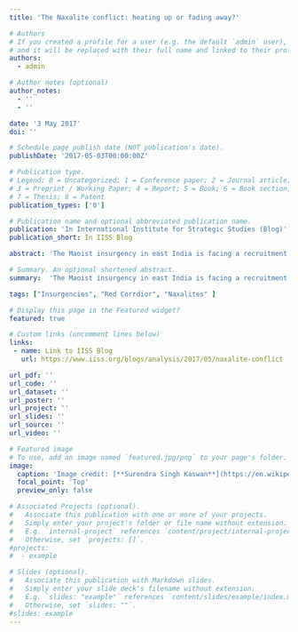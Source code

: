 ```yaml
---
title: 'The Naxalite conflict: heating up or fading away?'

# Authors
# If you created a profile for a user (e.g. the default `admin` user), write the username (folder name) here
# and it will be replaced with their full name and linked to their profile.
authors:
  - admin

# Author notes (optional)
author_notes:
  - ''
  - ''

date: '3 May 2017'
doi: ''

# Schedule page publish date (NOT publication's date).
publishDate: '2017-05-03T00:00:00Z'

# Publication type.
# Legend: 0 = Uncategorized; 1 = Conference paper; 2 = Journal article;
# 3 = Preprint / Working Paper; 4 = Report; 5 = Book; 6 = Book section;
# 7 = Thesis; 8 = Patent
publication_types: ['0']

# Publication name and optional abbreviated publication name.
publication: 'In International Institute for Strategic Studies (Blog)' 
publication_short: In IISS Blog

abstract: 'The Maoist insurgency in east India is facing a recruitment crisis and increasing numbers of fatalities and surrenders – but its decline is not inevitable.'

# Summary. An optional shortened abstract.
summary:  'The Maoist insurgency in east India is facing a recruitment crisis and increasing numbers of fatalities and surrenders – but its decline is not inevitable.'  

tags: ["Insurgencies", "Red Corrdior", "Naxalites" ]

# Display this page in the Featured widget?
featured: true

# Custom links (uncomment lines below)
links:
 - name: Link to IISS Blog
   url: https://www.iiss.org/blogs/analysis/2017/05/naxalite-conflict

url_pdf: ''
url_code: ''
url_dataset: ''
url_poster: ''
url_project: ''
url_slides: ''
url_source: ''
url_video: ''

# Featured image
# To use, add an image named `featured.jpg/png` to your page's folder.
image:
  caption: 'Image credit: [**Surendra Singh Kaswan**](https://en.wikipedia.org/wiki/Indian_Armed_Forces#/media/File:A_Senior_CoBRA_Force_Officer.jpg)'
  focal_point: 'Top'
  preview_only: false

# Associated Projects (optional).
#   Associate this publication with one or more of your projects.
#   Simply enter your project's folder or file name without extension.
#   E.g. `internal-project` references `content/project/internal-project/index.md`.
#   Otherwise, set `projects: []`.
#projects:
#  - example

# Slides (optional).
#   Associate this publication with Markdown slides.
#   Simply enter your slide deck's filename without extension.
#   E.g. `slides: "example"` references `content/slides/example/index.md`.
#   Otherwise, set `slides: ""`.
#slides: example
---
```

